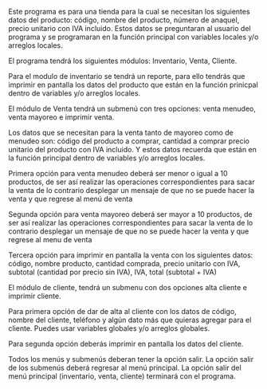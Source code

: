 Este programa es para una tienda para la cual se necesitan los siguientes datos del producto: código, nombre del producto, número de anaquel, precio unitario con IVA incluido. Estos datos se preguntaran al usuario del programa y se programaran en la función principal con variables locales y/o arreglos locales.

El programa tendrá los siguientes módulos: Inventario, Venta, Cliente.

Para el modulo de inventario se tendrá un reporte, para ello tendrás que imprimir en pantalla los datos del producto que están en la función prinicpal dentro de variables y/o arreglos locales. 

El módulo de Venta tendrá un submenú con tres opciones: venta menudeo, venta mayoreo e imprimir venta.

Los datos que se necesitan para la venta tanto de mayoreo como de menudeo son: código del producto a comprar, cantidad a comprar  precio unitario del producto con IVA incluido. Y estos datos recuerda que están en la función principal dentro de variables y/o arreglos locales.

Primera opción para venta menudeo deberá ser menor o igual a 10 productos, de ser así realizar las operaciones correspondientes para sacar la venta de lo contrario desplegar un mensaje de que no se puede hacer la venta y que regrese al menú de venta

Segunda opción para venta mayoreo deberá ser mayor a 10 productos, de ser así realizar las operaciones correspondientes para sacar la venta de lo contrario desplegar un mensaje de que no se puede hacer la venta y que regrese al menu de venta

Tercera opción para imprimir en pantalla la venta con los siguientes datos: código, nombre producto, cantidad comprada, precio unitario con IVA, subtotal (cantidad por precio sin IVA), IVA, total (subtotal + IVA)

El módulo de cliente, tendrá un submenu con dos opciones alta cliente e imprimir cliente.

Para primera opción de dar de alta al cliente con los datos de código, nombre del cliente, teléfono y algún dato más que quieras agregar para el cliente. Puedes usar variables globales y/o arreglos globales.

Para segunda opción deberás imprimir en pantalla los datos del cliente.

Todos los menús y submenús deberan tener la opción salir. La opción salir de los submenús deberá regresar al menú principal.  La opción salir del menú principal (inventario, venta, cliente) terminará con el programa.